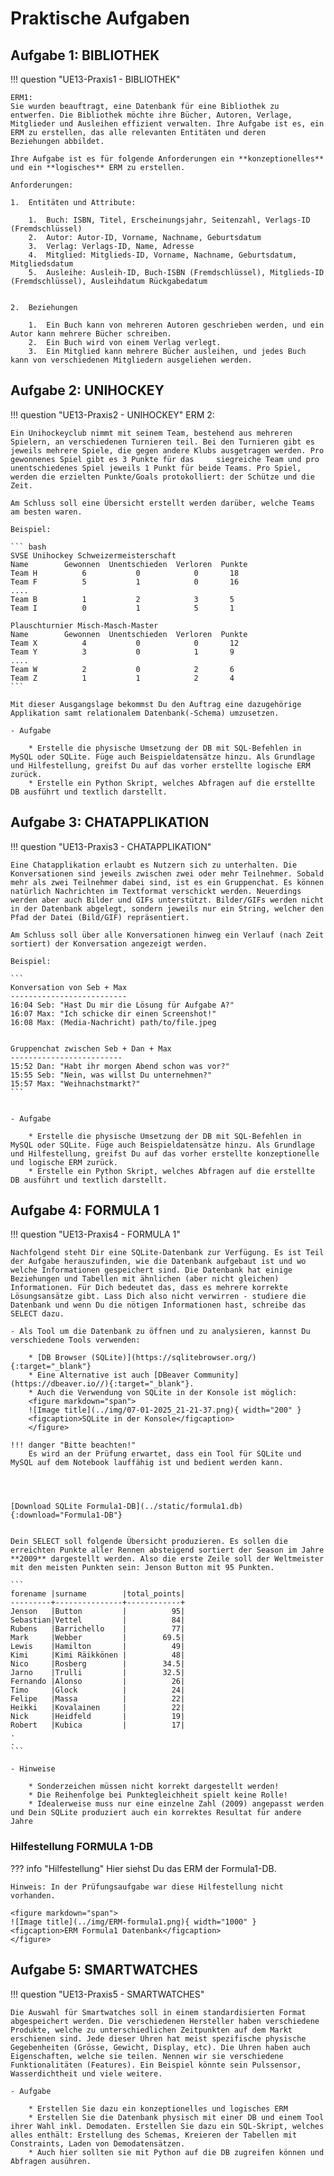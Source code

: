 # Praktische Aufgaben

## Aufgabe 1: BIBLIOTHEK

!!! question "UE13-Praxis1 - BIBLIOTHEK"

    ERM1:
    Sie wurden beauftragt, eine Datenbank für eine Bibliothek zu entwerfen. Die Bibliothek möchte ihre Bücher, Autoren, Verlage,     Mitglieder und Ausleihen effizient verwalten. Ihre Aufgabe ist es, ein ERM zu erstellen, das alle relevanten Entitäten und deren     Beziehungen abbildet.
    
    Ihre Aufgabe ist es für folgende Anforderungen ein **konzeptionelles** und ein **logisches** ERM zu erstellen.
    
    Anforderungen:
    
    1.  Entitäten und Attribute:
    
        1.  Buch: ISBN, Titel, Erscheinungsjahr, Seitenzahl, Verlags-ID (Fremdschlüssel)
        2.  Autor: Autor-ID, Vorname, Nachname, Geburtsdatum
        3.  Verlag: Verlags-ID, Name, Adresse
        4.  Mitglied: Mitglieds-ID, Vorname, Nachname, Geburtsdatum, Mitgliedsdatum
        5.  Ausleihe: Ausleih-ID, Buch-ISBN (Fremdschlüssel), Mitglieds-ID (Fremdschlüssel), Ausleihdatum Rückgabedatum
    
    
    2.  Beziehungen
    
        1.  Ein Buch kann von mehreren Autoren geschrieben werden, und ein Autor kann mehrere Bücher schreiben.
        2.  Ein Buch wird von einem Verlag verlegt.
        3.  Ein Mitglied kann mehrere Bücher ausleihen, und jedes Buch kann von verschiedenen Mitgliedern ausgeliehen werden.
    
    



## Aufgabe 2: UNIHOCKEY

!!! question "UE13-Praxis2 - UNIHOCKEY"
    ERM 2:
    
    Ein Unihockeyclub nimmt mit seinem Team, bestehend aus mehreren Spielern, an verschiedenen Turnieren teil. Bei den Turnieren gibt es jeweils mehrere Spiele, die gegen andere Klubs ausgetragen werden. Pro gewonnenes Spiel gibt es 3 Punkte für das     siegreiche Team und pro unentschiedenes Spiel jeweils 1 Punkt für beide Teams. Pro Spiel, werden die erzielten Punkte/Goals protokolliert: der Schütze und die Zeit.
    
    Am Schluss soll eine Übersicht erstellt werden darüber, welche Teams am besten waren.
    
    Beispiel:
    
    ``` bash
    SVSE Unihockey Schweizermeisterschaft
    Name        Gewonnen  Unentschieden  Verloren  Punkte
    Team H          6           0            0       18
    Team F          5           1            0       16
    ....
    Team B          1           2            3       5
    Team I          0           1            5       1
    
    Plauschturnier Misch-Masch-Master
    Name        Gewonnen  Unentschieden  Verloren  Punkte
    Team X          4           0            0       12
    Team Y          3           0            1       9
    ....
    Team W          2           0            2       6
    Team Z          1           1            2       4
    ```
    
    Mit dieser Ausgangslage bekommst Du den Auftrag eine dazugehörige Applikation samt relationalem Datenbank(-Schema) umzusetzen. 
    
    - Aufgabe
    
        * Erstelle die physische Umsetzung der DB mit SQL-Befehlen in MySQL oder SQLite. Füge auch Beispieldatensätze hinzu. Als Grundlage und Hilfestellung, greifst Du auf das vorher erstellte logische ERM zurück.
        * Erstelle ein Python Skript, welches Abfragen auf die erstellte DB ausführt und textlich darstellt.
    
    

## Aufgabe 3: CHATAPPLIKATION

!!! question "UE13-Praxis3 - CHATAPPLIKATION"

    Eine Chatapplikation erlaubt es Nutzern sich zu unterhalten. Die Konversationen sind jeweils zwischen zwei oder mehr Teilnehmer. Sobald mehr als zwei Teilnehmer dabei sind, ist es ein Gruppenchat. Es können natürlich Nachrichten im Textformat verschickt werden. Neuerdings werden aber auch Bilder und GIFs unterstützt. Bilder/GIFs werden nicht in der Datenbank abgelegt, sondern jeweils nur ein String, welcher den Pfad der Datei (Bild/GIF) repräsentiert.    

    Am Schluss soll über alle Konversationen hinweg ein Verlauf (nach Zeit sortiert) der Konversation angezeigt werden.    

    Beispiel:    

    ```
    Konversation von Seb + Max
    --------------------------
    16:04 Seb: "Hast Du mir die Lösung für Aufgabe A?"
    16:07 Max: "Ich schicke dir einen Screenshot!"
    16:08 Max: (Media-Nachricht) path/to/file.jpeg    
    

    Gruppenchat zwischen Seb + Dan + Max
    -------------------------
    15:52 Dan: "Habt ihr morgen Abend schon was vor?"
    15:55 Seb: "Nein, was willst Du unternehmen?"
    15:57 Max: "Weihnachstmarkt?"
    ```    
    

    - Aufgabe    

        * Erstelle die physische Umsetzung der DB mit SQL-Befehlen in MySQL oder SQLite. Füge auch Beispieldatensätze hinzu. Als Grundlage und Hilfestellung, greifst Du auf das vorher erstellte konzeptionelle und logische ERM zurück.
        * Erstelle ein Python Skript, welches Abfragen auf die erstellte DB ausführt und textlich darstellt.


## Aufgabe 4: FORMULA 1

!!! question "UE13-Praxis4 - FORMULA 1"

    Nachfolgend steht Dir eine SQLite-Datenbank zur Verfügung. Es ist Teil der Aufgabe herauszufinden, wie die Datenbank aufgebaut ist und wo welche Informationen gespeichert sind. Die Datenbank hat einige Beziehungen und Tabellen mit ähnlichen (aber nicht gleichen) Informationen. Für Dich bedeutet das, dass es mehrere korrekte Lösungsansätze gibt. Lass Dich also nicht verwirren - studiere die Datenbank und wenn Du die nötigen Informationen hast, schreibe das SELECT dazu.

    - Als Tool um die Datenbank zu öffnen und zu analysieren, kannst Du verschiedene Tools verwenden:
    
        * [DB Browser (SQLite)](https://sqlitebrowser.org/){:target="_blank"} 
        * Eine Alternative ist auch [DBeaver Community](https://dbeaver.io//){:target="_blank"}.
        * Auch die Verwendung von SQLite in der Konsole ist möglich:
        <figure markdown="span">
        ![Image title](../img/07-01-2025_21-21-37.png){ width="200" }
        <figcaption>SQLite in der Konsole</figcaption>
        </figure>

    !!! danger "Bitte beachten!"
        Es wird an der Prüfung erwartet, dass ein Tool für SQLite und MySQL auf dem Notebook lauffähig ist und bedient werden kann.




    [Download SQLite Formula1-DB](../static/formula1.db){:download="Formula1-DB"}


    Dein SELECT soll folgende Übersicht produzieren. Es sollen die erreichten Punkte aller Rennen absteigend sortiert der Season im Jahre **2009** dargestellt werden. Also die erste Zeile soll der Weltmeister mit den meisten Punkten sein: Jenson Button mit 95 Punkten.

    ```
    forename |surname        |total_points|
    ---------+---------------+------------+
    Jenson   |Button         |          95|
    Sebastian|Vettel         |          84|
    Rubens   |Barrichello    |          77|
    Mark     |Webber         |        69.5|
    Lewis    |Hamilton       |          49|
    Kimi     |Kimi Räikkönen |          48|
    Nico     |Rosberg        |        34.5|
    Jarno    |Trulli         |        32.5|
    Fernando |Alonso         |          26|
    Timo     |Glock          |          24|
    Felipe   |Massa          |          22|
    Heikki   |Kovalainen     |          22|
    Nick     |Heidfeld       |          19|
    Robert   |Kubica         |          17|
    .
    .
    ```

    - Hinweise
    
        * Sonderzeichen müssen nicht korrekt dargestellt werden!
        * Die Reihenfolge bei Punktegleichheit spielt keine Rolle!
        * Idealerweise muss nur eine einzelne Zahl (2009) angepasst werden und Dein SQLite produziert auch ein korrektes Resultat für andere Jahre
    
    
### Hilfestellung FORMULA 1-DB

??? info "Hilfestellung"
    Hier siehst Du das ERM der Formula1-DB. 
    
    Hinweis: In der Prüfungsaufgabe war diese Hilfestellung nicht vorhanden.
    
    <figure markdown="span">
    ![Image title](../img/ERM-formula1.png){ width="1000" }
    <figcaption>ERM Formula1 Datenbank</figcaption>
    </figure>

    

    

## Aufgabe 5: SMARTWATCHES

!!! question "UE13-Praxis5 - SMARTWATCHES"

    Die Auswahl für Smartwatches soll in einem standardisierten Format abgespeichert werden. Die verschiedenen Hersteller haben verschiedene Produkte, welche zu unterschiedlichen Zeitpunkten auf dem Markt erschienen sind. Jede dieser Uhren hat meist spezifische physische Gegebenheiten (Grösse, Gewicht, Display, etc). Die Uhren haben auch Eigenschaften, welche sie teilen. Nennen wir sie verschiedene Funktionalitäten (Features). Ein Beispiel könnte sein Pulssensor, Wasserdichtheit und viele weitere.
    
    - Aufgabe
    
        * Erstellen Sie dazu ein konzeptionelles und logisches ERM
        * Erstellen Sie die Datenbank physisch mit einer DB und einem Tool ihrer Wahl inkl. Demodaten. Erstellen Sie dazu ein SQL-Skript, welches alles enthält: Erstellung des Schemas, Kreieren der Tabellen mit Constraints, Laden von Demodatensätzen.
        * Auch hier sollten sie mit Python auf die DB zugreifen können und Abfragen ausühren.
